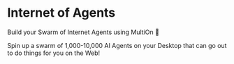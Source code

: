 # Internet of Agents

Build your Swarm of Internet Agents using MultiOn 🚀

Spin up a swarm of 1,000-10,000 AI Agents on your Desktop that can go out to do things for you on the Web! 
